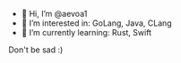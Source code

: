 - 👋 Hi, I’m @aevoa1
- 👀 I’m interested in: GoLang, Java, CLang
- 🌱 I’m currently learning: Rust, Swift

Don't be sad :)
